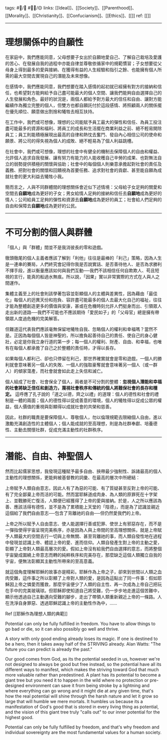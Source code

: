 tags: #📝️/🌿 #✍🏼/🟡
links: [[Ideal]]、[[Society]]、[[Parenthood]]、[[Morality]]、[[Christianity]]、[[Confucianism]]、[[Ethics]]、[[]]
ref: [[]]

---
# 理想關係中的自願性

在家庭中，我們應能同意，父母想要子女出於自願地愛自己、了解自己栽培及愛護的苦心、在發展自我的過程中亦能自律並尊敬依循家中的規範慣習；子女想要從父母身上得到最多的愛與接納、在獲得有益的人生經驗和指引之餘、也能擁有個人所需的最大空間去實現自己的潛能及未來想像。

在感情中，我們應能同意，我們想要在踏入感情的起初就已經擁有對方的接納和信任，也希望對方能夠給予自己盡可能最大的個人空間、讓我們能夠自由選擇自己的人生發展和角色。最好的狀況是，兩個人都給予對方最大的信任和自由、讓對方能繼續作為獨立完整的個人，但雙方也都自願託付於這段感情、將照顧兩人的關係擺在優先順位、願意做出割捨和犧牲去相互扶持。

在工作中，我們或可想像，理想的公司能賦予員工最大的彈性和信任、為員工投注盡可能最多的資源和福利、將員工的成長和生活擺在商業利益之前、絕不輕易開除員工；員工則能積極展現出最高的自律和熱忱去奮鬥、發自內心相信公司的使命和願景、將公司的得失視為個人的成敗、絕不輕易為了個人利益跳槽。

在社會中，我們或可想像，理想的社會中有健全的機制去保障個人的自由和權益、允許個人追求自我發展、讓有努力有能力的人能收穫自己辛勞的成果、也對無法自立的弱勢提供積極的關懷與協助；社會中的每個個人則樂意承擔起對社會的責任及義務、把對社會的關懷和回饋視為首要任務、追求對社會的貢獻、甚至能自願為成就社會的更大利益去犧牲小我。

簡而言之，人與不同群體間的理想關係會近似下述情境：父母給子女足夠的關愛和空間去**自願地**成為更好的子女；男女給情人足夠的接納和信任去**自願地**成為更好的情人；公司給員工足夠的彈性和資源去**自願地**成為更好的員工；社會給人們足夠的自由和保障去**自願地**成為更好的公民。

---
# 不可分割的個人與群體

「個人」與「群體」間並不是我消彼長的零和遊戲。

徹頭徹尾的個人主義者應該了解到「利他」往往是最棒的「利己」策略，因為人生是一連串的賽局，人們終究會記得你我是否說實話、是否善待他人、是否為求勝利不擇手段，進以衡量應該如何與我們互動──我們不該相信任何自欺欺人、苟且短視的言行，能真的船過水無痕。所以說，「因果」實以非常實際的方式在人與人之間運作。

集體主義至上的社會則該學著包容並彰顯個人的主體與差異性，因為藉由「最佳化」每個人的迥異天份和抱負、容許盡可能最多的個人去最大化自己的福祉，往往才能為整體創造更多的價值與安康，甚或在危機時刻允許人們挺身而出、引領眾人走出新的道路──我們不可能也不應該期待「愛民如子」的「父母官」總是擁有帶領眾人度過危機的完美解答。

但難道這代表我們應該毫無保留地犧牲自我、忽略個人的權利和幸福嗎？當然不是。正因為每個個人皆是神聖的，所以擔負起善待自己的責任、使自己的身心健壯，必定是你我立身行道的第一步；每一個人的權利、財產、自由、和幸福，也唯有在每個人都承擔了自己之於整體的責任時，才得以長存。

如果每個人都利己、卻也只停留在利己，那世界確實就會是零和遊戲，一個人的勝利就會意味著另一個人的失敗、一個人的強取豪奪就會意味著另一個人（或一群人）的傾家蕩產，而社會就會如此走上失信和滅亡。

個人組成了社會、社會保全了個人，兩者是不可分割的整體：**忽視個人潛能和幸福的社會將缺乏信任和創造力，蔑視社會秩序和傳統的個人將難保社會的長存和穩定。** 這呼應了孔子說的「道之以德，齊之以禮」的道理：個人的德性和社會的禮制是一體的兩面；個人的德性得以促成善意的環境，個人的犧牲得以促成公眾的權益，個人價值的重視與彰顯得以成就社會的共榮和慈善。

因此，社群的職責是要保障個人、尊敬個人，勿以倫理規範去限縮個人自由，進以激勵充滿創造性的主體個人；個人能成就的至高理想，則是為社群奉獻、培養德性、主動去關懷社群，促成充滿主動性的社群秩序。

---
# 潛能、自由、神聖個人

然而比起儒家思想，我發現這種賦予最多自由、挾帶最少強制性、訴諸最高的個人主動性的理想關係，更能夠被基督教的詞彙、在最高的層次中所總結：

上帝賦予人類自由意志，因此人有了為惡的可能、有了質疑甚至反對上帝的可能、有了完全鄙棄上帝而活的可能。然而當耶穌道成肉身、為人類的原罪死在十字架上、並戰勝死亡復活，人類便已經獲得了上帝的愛與接納。於是，人之所以應該為善、應該活得有德性，並不是為了累積能上天堂的「陰德」，而是為了認識並親近這個給了我們自由意志──包含了背離祂的自由──但仍然愛我們的上帝。

上帝之所以賦予人自由意志、使人能選擇行善或犯罪、使世上有邪惡存在，而不是一彈指使得宇宙呈現完美秩序，亦是因為人與上帝間的至高理想關係，就是上帝賦予人類最大的空間去行一切與上帝無關、甚至背離祂的事，而人類自發性地在過程中發現並認識上帝、體認上帝的愛、進而信仰。人類自發產生對上帝的主動之愛，彰顯了上帝對人類最高層次的愛。假如上帝沒有給我們自由選擇的意志，而將整個宇宙變成圍繞上帝意志而轉的純粹秩序和完美存在，那麼缺乏這個人類獨立自我的宇宙，便無法彰顯其主動性所帶來的至高意義。

就這個角度理解耶穌的故事亦是精彩。耶穌作為上帝之子，卻來到世間以人類之血肉受難，這件事之所以彰顯了上帝對人類的愛，是因為這點出了同一件事：假如耶穌因上帝之憐愛而獲救，那麼宇宙便少了人類的自主性、再一次成為上帝自己把玩在手中的完美玻璃球。但耶穌即使知道自己將受難，仍一步步地走進這個苦難中，顯示他透過自己主動邁向受難的腳步，走出了帶領人類重新親近上帝的一條路。人在洗淨自身罪惡、透過耶穌認識上帝的主動性作為中，......

Ref [[耶穌作為理想人類的典範]]

Potential can only be fully fulfilled in freedom. You have to allow things to go bad or die, so it can also possibly go well and thrive.

A story with only good ending already loses its magic. If one is destined to be a hero, then it takes away half of the STRIVING already. Alan Watts: "The future you can predict is already the past."

Our good comes from God, as its the potential seeded in us, however we're not designed to always be good but free instead, so the potential have all its different ways to manifest, which makes the striving toward God that much more valuable rather than predestined. A plant has its potential to become a giant tree but you need it to happen in the wild where no protection or pre-designed environment can save it from being stroke by a lightning and where everything can go wrong and it might die at any given time, that's how the real potential will shine through the harsh nature and let it grow so large that will humble we mere mortals. It humbles us because its a manifestation of God's good that is stored in every living thing as potential, and the vision of this giant tree truly "calls out" to our inner potential for the highest good.

Potential can only be fully fulfilled by freedom, and that's why freedom and individual sovereignty are the most fundamental values for a human society.

